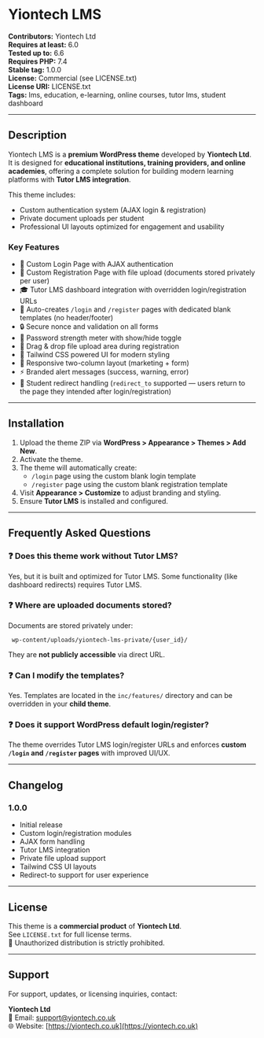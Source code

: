 # Yiontech LMS

**Contributors:** Yiontech Ltd  
**Requires at least:** 6.0  
**Tested up to:** 6.6  
**Requires PHP:** 7.4  
**Stable tag:** 1.0.0  
**License:** Commercial (see LICENSE.txt)  
**License URI:** LICENSE.txt  
**Tags:** lms, education, e-learning, online courses, tutor lms, student dashboard  

---

## Description

Yiontech LMS is a **premium WordPress theme** developed by **Yiontech Ltd**.  
It is designed for **educational institutions, training providers, and online academies**, offering a complete solution for building modern learning platforms with **Tutor LMS integration**.  

This theme includes:  
- Custom authentication system (AJAX login & registration)  
- Private document uploads per student  
- Professional UI layouts optimized for engagement and usability  

### Key Features
- 🔑 Custom Login Page with AJAX authentication  
- 📝 Custom Registration Page with file upload (documents stored privately per user)  
- 🎓 Tutor LMS dashboard integration with overridden login/registration URLs  
- 📄 Auto-creates `/login` and `/register` pages with dedicated blank templates (no header/footer)  
- 🔒 Secure nonce and validation on all forms  
- 🔐 Password strength meter with show/hide toggle  
- 📂 Drag & drop file upload area during registration  
- 🎨 Tailwind CSS powered UI for modern styling  
- 📱 Responsive two-column layout (marketing + form)  
- ⚡ Branded alert messages (success, warning, error)  
- 🔄 Student redirect handling (`redirect_to` supported — users return to the page they intended after login/registration)  

---

## Installation

1. Upload the theme ZIP via **WordPress > Appearance > Themes > Add New**.  
2. Activate the theme.  
3. The theme will automatically create:  
   - `/login` page using the custom blank login template  
   - `/register` page using the custom blank registration template  
4. Visit **Appearance > Customize** to adjust branding and styling.  
5. Ensure **Tutor LMS** is installed and configured.  

---

## Frequently Asked Questions

### ❓ Does this theme work without Tutor LMS?  
Yes, but it is built and optimized for Tutor LMS. Some functionality (like dashboard redirects) requires Tutor LMS.  

### ❓ Where are uploaded documents stored?  
Documents are stored privately under:  

` wp-content/uploads/yiontech-lms-private/{user_id}/`

They are **not publicly accessible** via direct URL.  

### ❓ Can I modify the templates?  
Yes. Templates are located in the `inc/features/` directory and can be overridden in your **child theme**.  

### ❓ Does it support WordPress default login/register?  
The theme overrides Tutor LMS login/register URLs and enforces **custom `/login` and `/register` pages** with improved UI/UX.  

---

## Changelog

### 1.0.0
- Initial release  
- Custom login/registration modules  
- AJAX form handling  
- Tutor LMS integration  
- Private file upload support  
- Tailwind CSS UI layouts  
- Redirect-to support for user experience  

---

## License

This theme is a **commercial product** of **Yiontech Ltd**.  
See `LICENSE.txt` for full license terms.  
🚫 Unauthorized distribution is strictly prohibited.  

---

## Support

For support, updates, or licensing inquiries, contact:  

**Yiontech Ltd**  
📧 Email: [support@yiontech.co.uk](mailto:support@yiontech.co.uk)  
🌐 Website: [https://yiontech.co.uk](https://yiontech.co.uk)  

